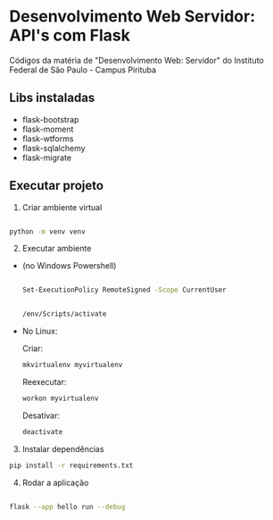 # Desenvolvimento Web Servidor: API's com Flask
Códigos da matéria de "Desenvolvimento Web: Servidor" do Instituto Federal de São Paulo - Campus Pirituba

## Libs instaladas
- flask-bootstrap
- flask-moment
- flask-wtforms
- flask-sqlalchemy
- flask-migrate

## Executar projeto
1. Criar ambiente virtual
```bash

python -m venv venv

```

2. Executar ambiente 
- (no Windows Powershell)

    ```bash

    Set-ExecutionPolicy RemoteSigned -Scope CurrentUser

    ```

    ```bash

    /env/Scripts/activate

    ```

- No Linux:

    Criar:

    ```bash
    mkvirtualenv myvirtualenv 
    ```

    Reexecutar:

    ```bash
    workon myvirtualenv
    ```

    Desativar:

    ```bash
    deactivate
    ```


3. Instalar dependências

```bash
pip install -r requirements.txt
```

4. Rodar a aplicação

```bash

flask --app hello run --debug

```